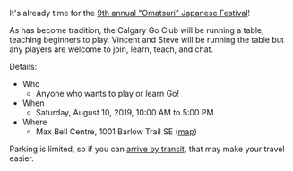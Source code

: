 <!--
.. title: Omatsuri 2019 - August 10
.. slug: omatsuri-2019-august-10
.. date: 2019-07-29 07:51:29 UTC-06:00
.. tags: 
.. category: 
.. link: 
.. description: 
.. type: text
-->

It's already time for the [9th annual "Omatsuri" Japanese Festival](https://calgaryjapanesefestival.com/)!

As has become tradition, the Calgary Go Club will be running a table, teaching beginners to play.  Vincent and Steve will be running the table but any players are welcome to join, learn, teach, and chat.

Details:

* Who
    * Anyone who wants to play or learn Go!
* When
    * Saturday, August 10, 2019, 10:00 AM to 5:00 PM
* Where
    * Max Bell Centre, 1001 Barlow Trail SE ([map](https://goo.gl/maps/K9BBTcDd7w42))

Parking is limited, so if you can [arrive by transit](https://calgaryjapanesefestival.com/index.php/location/), that may make your travel easier.
